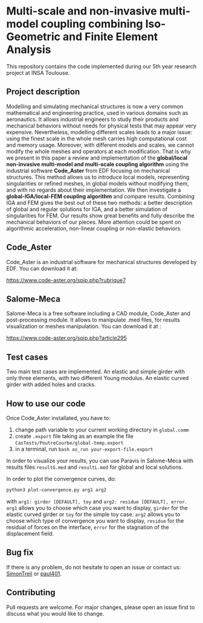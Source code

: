 # Multi-scale and non-invasive multi-model coupling combining Iso-Geometric and Finite Element Analysis

This repository contains the code implemented during our 5th year research project at INSA Toulouse.

## Project description

Modelling and simulating mechanical structures is now a very common mathematical and engineering practice, used in various domains such as aeronautics. It allows industrial engineers to study their products and mechanical behaviors without needs for physical tests that may appear very expensive. Nevertheless, modelling different scales leads to a major issue: using the finest scale in the whole mesh carries high computational cost and memory usage. Moreover, with different models and scales, we cannot modify the whole meshes and operators at each modification. That is why we present in this paper a review and implementation of the **global/local non-invasive multi-model and multi-scale coupling algorithm** using the industrial software **Code_Aster** from EDF focusing on mechanical structures. This method allows us to introduce local models, representing singularities or refined meshes, in global models without modifying them, and with no regards about their implementation. We then investigate a **global-IGA/local-FEM coupling algorithm** and compare results.  Combining IGA and FEM gives the best out of these two methods: a better description of global and regular solutions for IGA, and a better simulation of singularities for FEM. Our results show great benefits and fully describe the mechanical behaviors of our pieces.  More attention could be spent on algorithmic acceleration, non-linear coupling or non-elastic behaviors.

## Code_Aster

Code_Aster is an industrial software for mechanical structures developed by EDF. You can download it at:

https://www.code-aster.org/spip.php?rubrique7

## Salome-Meca 

Salome-Meca is a free software including a CAD module, Code_Aster and post-processing module. It allows to manipulate .med files, for results visualization or meshes manipulation. You can download it at :

https://www.code-aster.org/spip.php?article295

## Test cases 

Two main test cases are implemented. An elastic and simple girder with only three elements, with two different Young modulus. An elastic curved girder with added holes and cracks. 

## How to use our code

Once Code_Aster installated, you have to:
1. change path variable to your current working directory in ```global.comm```
2. create ```.export``` file taking as an example the file ```CasTests/PoutreCourbe/global-temp.export```
3. in a terminal, run ```bash as_run your-export-file.export```

In order to visualize your results, you can use Paravis in Salome-Meca with results files ```resultG.med``` and ```resultL.med``` for global and local solutions.

In order to plot the convergence curves, do:
```bash
python3 plot-convergence.py arg1 arg2
```
with ```arg1: girder [DEFAULT], toy``` and ```arg2: residue [DEFAULT], error```. 
```arg1``` allows you to choose which case you want to display, ```girder``` for the elastic curved girder or ```toy``` for the simple toy case.
```arg2``` allows you to choose which type of convergence you want to display, ```residue``` for the residual of forces on the interface, ```error``` for the stagnation of the displacement field.

## Bug fix

If there is any problem, do not hesitate to open an issue or contact us: [SimonTreil](https://github.com/SimonTreil) or [paul401](https://github.com/paul401).

## Contributing

Pull requests are welcome. For major changes, please open an issue first to discuss what you would like to change.
